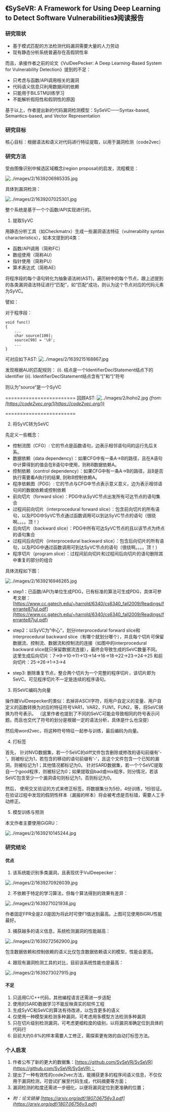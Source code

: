 ## 《SySeVR: A Framework for Using Deep Learning to Detect Software Vulnerabilities》阅读报告


### 研究现状

* 基于模式匹配的方法检测代码漏洞需要大量的人力劳动
* 现有静态分析系统普遍存在高假阴性率

而且，承接作者之前的论文《VulDeePecker: A Deep Learning-Based System for Vulnerability Detection》提到的不足：

* 只考虑与函数/API调用相关的漏洞
* 代码语义信息只利用数据间的依赖
* 只能用于BiLSTM训练学习
* 不能解析假阳性和假阴性的原因

基于以上，作者提出新的代码漏洞检测模型：SySeVC——Syntax-based, Semantics-based, and Vector Representation

### 研究目标

核心目标：根据语法和语义对代码进行特征提取，以用于漏洞检测（code2vec）


### 研究方法

受由图像识别中候选区域概念(region proposal)的启发，流程概览：

![../images/2/1639206985335.jpg](../images/2/1639206985335.jpg)

具体到漏洞检测：

![../images/2/1639207025301.jpg](../images/2/1639207025301.jpg)

整个系统是基于一个个函数/API实现进行的。

1. 提取SyVC

用静态分析工具（如Checkmatrx）生成一些漏洞语法特征（vulnerability syntax characteristics），如本文提到的4类：

* 函数/API调用（简称FC）
* 数组使用（简称AU）
* 指针使用（简称PU）
* 算术表达式（简称AE）

将程序段的每个语句转化为抽象语法树(AST)，遍历树中的每个节点，跟上述提到的各类漏洞语法特征进行“匹配”，如“匹配”成功，则认为这个节点对应的代码元素为SyVC。

譬如：

对于程序段：
```
void func()
{
    ...
    char source[100];
    source[99] = '\0';
    ...
}
```

可对应如下AST:
![../images/2/1639215168867.jpg](../images/2/1639215168867.jpg)

发现根据AU的匹配规则：
(i). 结点是一个IdentifierDeclStatement结点下的identifier
(ii). IdentifierDeclStatement结点含有“[”和“]”符号

则认为”source“是一个SyVC


========================
回顾AST:
![../images/2/hoho2.jpg](../images/2/hoho.jpg)
*(from: [https://code2vec.org/](https://code2vec.org/))*

========================

2. 将SyVC转为SeVC

先定义一些概念：
* 控制流图（CFG）: 它的节点是函数语句，边表示相邻语句间的运行先后关系。
* 数据依赖（data dependency）：如果CFG中有一条A->B的路径，且在A语句中计算得到的值会在B语句中使用，则称B数据依赖A。
* 控制依赖（control dependency）：如果CFG中有一条A->B的路径，且B是否执行需要看A执行的结果, 则称B控制依赖A。
* 程序依赖图（PDG）: 它的节点与CFG中节点表示意义意义，边为表示相邻语句间的数据依赖或控制依赖
* 前向切片（forward slice）：PDG中从SyVC节点出发所有可达节点的语句集合
* 过程间前向切片（interprocedural forward slice）：包含前向切片的所有语句，以及PDG中SyVC节点通过函数调用可以到达SyVC节点的语句（很绕啊。。。。顶！）
* 后向切片（backward slice）：PDG中所有可达SyVC节点的且以该节点为终点的语句集合
* 过程间后向切片（interprocedural backward slice）：包含后向切片的所有语句，以及PDG中通过函数调用可到达SyVC节点的语句（很绕啊。。。。顶！）
* 程序切片（program slice）：过程间前向切片和过程间后向切片的语句删除其中重复的部分的组合

具体流程如下图：

![../images/2/1639216946265.jpg](../images/2/1639216946265.jpg)

* step1：已函数/API为单位生成PDG，已有标准的算法可生成PDG，具体可参考文献：[https://www.cc.gatech.edu/~harrold/6340/cs6340_fall2009/Readings/ferrante87jul.pdf](https://www.cc.gatech.edu/~harrold/6340/cs6340_fall2009/Readings/ferrante87jul.pdf)

* step2：以SyVC为”中心“，划分interprocedural forward slice和interprocedural backward slice（有哪个就划分哪个），并且每个切片可保留数据流、控制流、数据流和控制流的连接（如图中的interprocedural backward slice就只保留数据流连接），最终会导致生成的SeVC数量不同。
这里生成后向切片：7->9->10->11->13->14->16->18->22->23->24->25
和前向切片：25->26->1->3->4

* step3: 删除重复节点，整合两个切片为一个完整的程序切片，该切片即为SeVC。可见程序切片不一定是连续的程序语句。

3. 将SeVC编码为向量

操作跟VulDeepecker的类似：去掉非ASCII字符，将用户自定义的变量、用户自定义的函数转换为对应的特征符号VAR1，VAR2，FUN1，FUN2，等，将SeVC转换为符号表示。
（这里作者也提到了不同的SeVC可能会导致相同的符号表示问题。而且也交代了符号的划分是根据一定的语法分析，具体是什么也没提）

然后用word2vec，将这种符号特征一起参与训练，最后编码为向量。

4. 打标签

首先， 针对NVD数据集，若一个SeVC的diff文件包含删除或修改的语句前缀有'-'，则被标记为1，若包含的移动的语句前缀有'-'，且这个文件包含一个已知的漏洞，则被标记为1；其他情况都标记为0。
针对SARD数据集，若一个个SeVC提取自一个good程序，则被标记为0；如果提取自bad或mix程序，则分情况，若该SeVC包含至少一个漏洞语句则标记为1，否则标记为0。

然后， 使用交叉验证的方式来修正标签。将数据集分为5份，4份训练，1份验证。在验证过程中发现的假阴性样本（漏报的样本）将会被考虑是否标错，需要人工手动修正。


5. 模型训练与预测

本文作者主要使用GiGRU：

![../images/2/1639210145244.jpg](../images/2/1639210145244.jpg)

### 研究结论

#### 优点

1. 该系统能识别多类漏洞，且表现优于VulDeepecker：

![../images/2/1639270926039.jpg](../images/2/1639270926039.jpg)

2. 不依赖于特定的学习算法，但每个算法得到的效果有差异：

![../images/2/1639271021938.jpg](../images/2/1639271021938.jpg)

作者固定FPR全是2.0是因为将此时可使F1值达到最高。上图可见使用BiGRU性能最好。

3. 捕获越多的语义信息，系统检测漏洞的性能越高：

![../images/2/1639272562900.jpg](../images/2/1639272562900.jpg)

包含数据依赖和控制依赖的语义比仅包含数据依赖语义的模型，性能会更高。


4. 跟现有漏洞检测工具的对比，目前该系统性能也是最高：

![../images/2/1639273027915.jpg](../images/2/1639273027915.jpg)


#### 不足

1. 只适用C/C++代码，其他编程语言还需进一步适配
2. 使用的SARD数据学习不能反映真实的软件工程
3. 生成SyVC和SeVC的算法有待改进，以包含更多的语义
4. 仅使用一种模型来检测多种漏洞，可考虑用多模型方法检测多种漏洞
5. 只在切片级别检测漏洞，可考虑更细粒度的级别，以将漏洞准确定位到具体的代码行
6. 目前大约0.6%的样本需要人工修正，需探索更有效的自动打标签方法。


### 个人启发

1. 作者公布了新的更大的数据集：[https://github.com/SySeVR/SySeVR](https://github.com/SySeVR/SySeVR)；
2. 提出了一种有效性的code2vec方法，能捕获更多的程序间语义信息，不仅仅用于漏洞检测，可尝试扩展至代码生成，代码摘要等方面；
3. 漏洞检测的粒度还需进一步细化，以便将漏洞定位到更准确的位置；



* *附：论文链接 [https://arxiv.org/pdf/1807.06756v3.pdf](https://arxiv.org/pdf/1807.06756v3.pdf)*